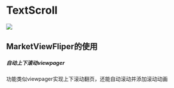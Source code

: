 # TextScroll
[![](https://jitpack.io/v/oneapp1e/TextScroll.svg)](https://jitpack.io/#oneapp1e/TextScroll)
## MarketViewFliper的使用
#####   自动上下滚动viewpager
功能类似viewpager实现上下滚动翻页，还能自动滚动并添加滚动动画

